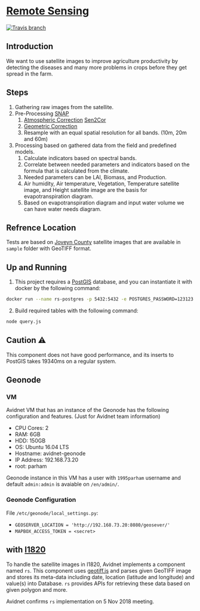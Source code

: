 # [Remote Sensing](https://en.wikipedia.org/wiki/Remote_sensing)
[![Travis branch](https://img.shields.io/travis/com/Avidnet/rs/master.svg?style=flat-square)](https://travis-ci.com/Avidnet/rs)

## Introduction
We want to use satellite images to improve agriculture productivity
by detecting the diseases and many more problems in crops before they get spread in the farm.

## Steps
1. Gathering raw images from the satellite.
2. Pre-Processing [SNAP](http://step.esa.int/main/toolboxes/snap/)
    1. [Atmospheric Correction](https://en.wikipedia.org/wiki/Atmospheric_correction) [Sen2Cor](http://step.esa.int/main/third-party-plugins-2/sen2cor/)
    2. [Geometric Correction](https://en.wikipedia.org/wiki/Image_geometry_correction)
    3. Resample with an equal spatial resolution for all bands. (10m, 20m and 60m)
3. Processing based on gathered data from the field and predefined models.
    1. Calculate indicators based on spectral bands.
    2. Correlate between needed parameters and indicators based on the formula that is calculated from the climate.
    3. Needed parameters can be LAI, Biomass, and Production.
    4. Air humidity, Air temperature, Vegetation, Temperature satellite image, and Height satellite image are the basis for evapotranspiration diagram.
    5. Based on evapotranspiration diagram and input water volume we can have water needs diagram.

## Refrence Location
Tests are based on [Joveyn County](https://www.openstreetmap.org/#map=12/36.5833/57.4568) satellite images that
are available in `sample` folder with GeoTIFF format.

## Up and Running

1. This project requires a [PostGIS](https://postgis.net) database, and you can instantiate it with docker by the following command:

```sh
docker run --name rs-postgres -p 5432:5432 -e POSTGRES_PASSWORD=123123 -e POSTGRES_USER=rs -e POSTGRES_DB=rs --rm -d mdillon/postgis:11-alpine
```

2. Build required tables with the following command:

```sh
node query.js
```

## Caution :warning:
This component does not have good performance, and its inserts to PostGIS takes 19340ms on a regular system.

## Geonode
### VM
Avidnet VM that has an instance of the Geonode has the following configuration and features.
(Just for Avidnet team information)

- CPU Cores: 2
- RAM: 6GB
- HDD: 150GB
- OS: Ubuntu 16.04 LTS
- Hostname: avidnet-geonode
- IP Address: 192.168.73.20
- root: parham

Geonode instance in this VM has a user with `1995parham` username and default `admin:admin` is avaiable on `/en/admin/`.

### Geonode Configuration
File `/etc/geonode/local_settings.py`:

- `GEOSERVER_LOCATION = 'http://192.168.73.20:8080/geosever/'`
- `MAPBOX_ACCESS_TOKEN = <secret>`


## with [I1820](https://I1820.github.io)
To handle the satellite images in I1820, Avidnet implements a component named `rs`.
This component uses [geotiff.js](https://github.com/geotiffjs/geotiff.js)
and parses given GeoTIFF image and stores its meta-data including date, location (latitude and longitude) and value(s) into
Database. `rs` provides APIs for retrieving these data based on given polygon and more.

Avidnet confirms `rs` implementation on 5 Nov 2018 meeting.
